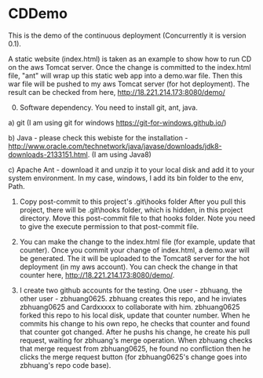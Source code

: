 # CDDemo
This is the demo of the continuous deployment (Concurrently it is version 0.1).

A static website (index.html) is taken as an example to show how to run CD on the aws Tomcat server.
Once the change is committed to the index.html file, "ant" will wrap up this static web app into a demo.war file.
Then this war file will be pushed to my aws Tomcat server (for hot deployment).
The result can be checked from here, http://18.221.214.173:8080/demo/

0. Software dependency.
You need to install git, ant, java.

a) git
(I am using git for windows https://git-for-windows.github.io/)

b) Java - please check this webiste for the installation - 
http://www.oracle.com/technetwork/java/javase/downloads/jdk8-downloads-2133151.html.
(I am using Java8)

c) Apache Ant - download it and unzip it to your local disk and add it to your system environment.
In my case, windows, I add its bin folder to the env, Path.

1. Copy post-commit to this project's .git\hooks folder
After you pull this project, there will be .git\hooks folder, which is hidden, in this project directory.
Move this post-commit file to that hooks folder.
Note you need to give the execute permission to that post-commit file.

2. You can make the change to the index.html file (for example, update that counter).
Once you commit your change of index.html, a demo.war will be generated.
The it will be uploaded to the Tomcat8 server for the hot deployment (in my aws account).
You can check the change in that counter here, http://18.221.214.173:8080/demo/.

3. I create two github accounts for the testing.
One user - zbhuang, the other user - zbhuang0625.
zbhuang creates this repo, and he inviates zbhuang0625 and Cardxxxxx to collaborate with him.
zbhuang0625 forked this repo to his local disk, update that counter number. When he commits his change to his own repo, he checks that counter and found that counter got changed. After he pushs his change, he create his pull request, waiting for zbhuang's merge operation.
When zbhuang checks that merge request from zbhuang0625, he found no confliction then he clicks the merge request button (for zbhuang0625's change goes into zbhuang's repo code base).
